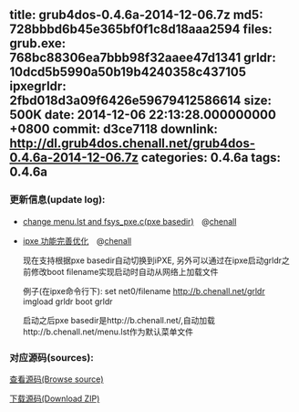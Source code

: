 title: grub4dos-0.4.6a-2014-12-06.7z
md5: 728bbbd6b45e365bf0f1c8d18aaa2594
files:
  grub.exe: 768bc88306ea7bbb98f32aaee47d1341
  grldr: 10dcd5b5990a50b19b4240358c437105
  ipxegrldr: 2fbd018d3a09f6426e59679412586614
size: 500K
date: 2014-12-06 22:13:28.000000000 +0800
commit: d3ce7118
downlink: http://dl.grub4dos.chenall.net/grub4dos-0.4.6a-2014-12-06.7z
categories: 0.4.6a
tags: 0.4.6a
---


### 更新信息(update log):
  * [change menu.lst and fsys_pxe.c(pxe basedir)](https://github.com/chenall/grub4dos/commit/a121e72d9673d7d1b261dbb1fb4631927b2ca437)　@[chenall](https://github.com/chenall)
  * [ipxe 功能完善优化](https://github.com/chenall/grub4dos/commit/d3ce71187197cd906a672c74db2ccc44cfb1895b)　@[chenall](https://github.com/chenall)
    
    现在支持根据pxe basedir自动切换到iPXE,
    另外可以通过在ipxe启动grldr之前修改boot filename实现启动时自动从网络上加载文件
    
    例子(在ipxe命令行下):
    set net0/filename http://b.chenall.net/grldr
    imgload grldr
    boot grldr
    
    启动之后pxe basedir是http://b.chenall.net/,自动加载http://b.chenall.net/menu.lst作为默认菜单文件

### 对应源码(sources):
  [查看源码(Browse source)](https://github.com/chenall/grub4dos/tree/d3ce71187197cd906a672c74db2ccc44cfb1895b)

  [下载源码(Download ZIP)](https://github.com/chenall/grub4dos/archive/d3ce71187197cd906a672c74db2ccc44cfb1895b.zip)
